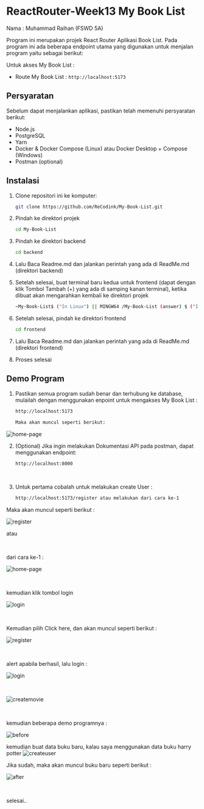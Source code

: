 # ReactRouter-Week13 My Book List

Nama : Muhammad Raihan (FSWD 5A)

Program ini merupakan projek React Router Aplikasi Book List. Pada program ini ada beberapa endpoint utama yang digunakan untuk menjalan program yaitu sebagai berikut:

Untuk akses My Book List :
- Route My Book List : `http://localhost:5173`


## Persyaratan

Sebelum dapat menjalankan aplikasi, pastikan telah memenuhi persyaratan berikut:

- Node.js
- PostgreSQL
- Yarn
- Docker & Docker Compose (Linux) atau Docker Desktop + Compose (Windows)
- Postman (optional)

## Instalasi

1. Clone repositori ini ke komputer:

   ```bash
   git clone https://github.com/ReCodink/My-Book-List.git

2. Pindah ke direktori projek

   ```bash
   cd My-Book-List

3. Pindah ke direktori backend

    ```bash
    cd backend

4. Lalu Baca Readme.md dan jalankan perintah yang ada di ReadMe.md (direktori backend)

5. Setelah selesai, buat terminal baru kedua untuk frontend (dapat dengan klik Tombol Tambah (+) yang ada di samping kanan terminal), ketika dibuat akan mengarahkan kembali ke direktori projek
    
    ```bash
    ~My-Book-List$ ("In Linux") || MINGW64 /My-Book-List (answer) $ ("In Windows")

6. Setelah selesai, pindah ke direktori frontend

    ```bash
    cd frontend

7. Lalu Baca Readme.md dan jalankan perintah yang ada di ReadMe.md (direktori frontend)

8. Proses selesai


## Demo Program
1. Pastikan semua program sudah benar dan terhubung ke database, mulailah dengan menggunakan enpoint untuk mengakses My Book List : 

    ```bash
    http://localhost:5173

    Maka akan muncul seperti berikut:

  ![home-page](./public/home-page.png)
  

2. (Optional) Jika ingin melakukan Dokumentasi API pada postman, dapat menggunakan endpoint:

     ```bash
   http://localhost:8000

  
  </br>
     
3. Untuk pertama cobalah untuk melakukan create User :

     ```bash
   http://localhost:5173/register atau melakukan dari cara ke-1

  Maka akan muncul seperti berikut :
  
  ![register](./public/register.png)

  atau 

  </br>
  
  dari cara ke-1 :
  
  ![home-page](./public/home-page.png)
  
  </br>
  
  kemudian klik tombol login
  
  ![login](./public/login.png)
  
  </br>
  
  Kemudian pilih Click here, dan akan muncul seperti berikut : 
  
  ![register](./public/register.png)
  
  </br>
  
  alert apabila berhasil, lalu login :
  
  ![login](./public/login.png)
  
  </br>
  
  ![createmovie](./public/img/newmovies.jpeg)
  
  </br>
  
  kemudian beberapa demo programnya :
  
  ![before](./public/before.png)

  kemudian buat data buku baru, kalau saya menggunakan data buku harry potter
  ![createuser](./public/create-new-book.png)

  Jika sudah, maka akan muncul buku baru seperti berikut : 

  ![after](./public/after.png)
 
  </br>
  
  selesai..